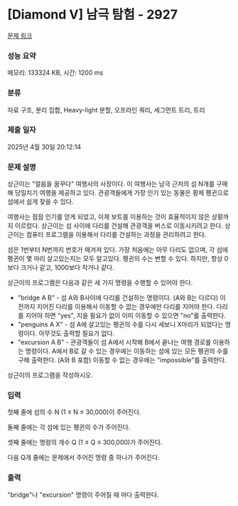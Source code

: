 # [Diamond V] 남극 탐험 - 2927 

[문제 링크](https://www.acmicpc.net/problem/2927) 

### 성능 요약

메모리: 133324 KB, 시간: 1200 ms

### 분류

자료 구조, 분리 집합, Heavy-light 분할, 오프라인 쿼리, 세그먼트 트리, 트리

### 제출 일자

2025년 4월 30일 20:12:14

### 문제 설명

<p>상근이는 "얼음을 꿈꾸다" 여행사의 사장이다. 이 여행사는 남극 근처의 섬 N개를 구매해 당일치기 여행을 제공하고 있다. 관광객들에게 가장 인기 있는 동물은 황제 펭귄으로 섬에서 쉽게 찾을 수 있다.</p>

<p>여행사는 점점 인기를 얻게 되었고, 이제 보트를 이용하는 것이 효율적이지 않은 상황까지 이르렀다. 상근이는 섬 사이에 다리를 건설해 관광객을 버스로 이동시키려고 한다. 상근이는 컴퓨터 프로그램을 이용해서 다리를 건설하는 과정을 관리하려고 한다.</p>

<p>섬은 1번부터 N번까지 번호가 매겨져 있다. 가장 처음에는 아무 다리도 없으며, 각 섬에 펭귄이 몇 마리 살고있는지는 모두 알고있다. 펭귄의 수는 변할 수 있다. 하지만, 항상 0보다 크거나 같고, 1000보다 작거나 같다.</p>

<p>상근이의 프로그램은 다음과 같은 세 가지 명령을 수행할 수 있어야 한다.</p>

<ul>
	<li>"bridge A B" - 섬 A와 B사이에 다리를 건설하는 명령이다. (A와 B는 다르다) 이전까지 지어진 다리를 이용해서 이동할 수 없는 경우에만 다리를 지어야 한다. 다리를 지어야 하면 "yes", 지을 필요가 없이 이미 이동할 수 있으면 "no"를 출력한다.</li>
	<li>"penguins A X" - 섬 A에 살고있는 펭귄의 수를 다시 세보니 X마리가 되었다는 명령이다. 아무것도 출력할 필요가 없다.</li>
	<li>"excursion A B" - 관광객들이 섬 A에서 시작해 B에서 끝나는 여행 경로를 이용하는 명령이다. A에서 B로 갈 수 있는 경우에는 이동하는 섬에 있는 모든 펭귄의 수를 구해 출력한다. (A와 B 포함) 이동할 수 없는 경우에는 "impossible"를 출력한다.</li>
</ul>

<p>상근이의 프로그램을 작성하시오.</p>

### 입력 

 <p>첫째 줄에 섬의 수 N (1 ≤ N ≤ 30,000)이 주어진다.</p>

<p>둘째 줄에는 각 섬에 있는 펭귄의 수가 주어진다.</p>

<p>셋째 줄에는 명령의 개수 Q (1 ≤ Q ≤ 300,000)가 주어진다.</p>

<p>다음 Q개 줄에는 문제에서 주어진 명령 중 하나가 주어진다.</p>

### 출력 

 <p>"bridge"나 "excursion" 명령이 주어질 때 마다 출력한다.</p>

